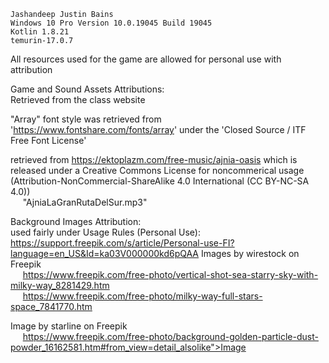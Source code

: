
    Jashandeep Justin Bains
    Windows 10 Pro Version 10.0.19045 Build 19045
    Kotlin 1.8.21
    temurin-17.0.7


All resources used for the game are allowed for personal use with attribution  

Game and Sound Assets Attributions:  
Retrieved from the class website  

"Array" font style was retrieved from 'https://www.fontshare.com/fonts/array' under the 'Closed Source / ITF Free Font License'

retrieved from https://ektoplazm.com/free-music/ajnia-oasis which is released under a Creative Commons License for noncommerical usage
(Attribution-NonCommercial-ShareAlike 4.0 International (CC BY-NC-SA 4.0))  
&nbsp;&nbsp;&nbsp;&nbsp; "AjniaLaGranRutaDelSur.mp3"  
  
Background Images Attribution:  
used fairly under Usage Rules (Personal Use): https://support.freepik.com/s/article/Personal-use-FI?language=en_US&Id=ka03V000000kd6pQAA
Images by wirestock on Freepik  
&nbsp;&nbsp;&nbsp;&nbsp; https://www.freepik.com/free-photo/vertical-shot-sea-starry-sky-with-milky-way_8281429.htm  
&nbsp;&nbsp;&nbsp;&nbsp; https://www.freepik.com/free-photo/milky-way-full-stars-space_7841770.htm  
  
Image by starline on Freepik  
&nbsp;&nbsp;&nbsp;&nbsp; https://www.freepik.com/free-photo/background-golden-particle-dust-powder_16162581.htm#from_view=detail_alsolike">Image   
  
